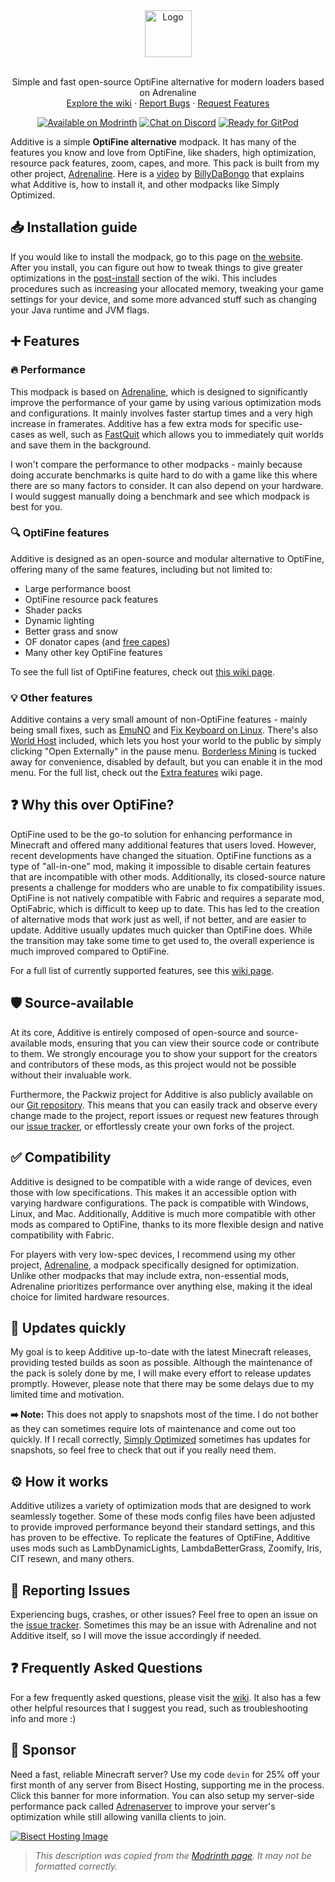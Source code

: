 <div align="center">
  <a href="https://github.com/intergrav/Additive">
    <img src="https://raw.githubusercontent.com/intergrav/Branding/main/additive/additive_textlogo_256h.png" alt="Logo" height="75">
  </a>
  <br />
  <br />
  <p align="center">
    Simple and fast open-source OptiFine alternative for modern loaders based on Adrenaline
    <br />
    <a href="https://github.com/intergrav/Additive/wiki">Explore the wiki</a>
    ·
    <a href="https://github.com/intergrav/Additive/issues">Report Bugs</a>
    ·
    <a href="https://github.com/intergrav/Additive/issues">Request Features</a>
  </p>
  <a href="https://modrinth.com/modpack/additive"><img src="https://cdn.jsdelivr.net/npm/@intergrav/devins-badges@3/assets/compact-minimal/available/modrinth_vector.svg" alt="Available on Modrinth"></a>
  <a href="https://discord.gg/36Tv44cYte"><img src="https://cdn.jsdelivr.net/npm/@intergrav/devins-badges@3/assets/compact-minimal/social/discord-singular_vector.svg" alt="Chat on Discord"></a>
  <a href="https://gitpod.io/from-referrer/"><img src="https://cdn.jsdelivr.net/npm/@intergrav/devins-badges@3/assets/compact-minimal/supported/gitpod_vector.svg" alt="Ready for GitPod"></a>
</div>

Additive is a simple **OptiFine alternative** modpack. It has many of the features you know and love from OptiFine, like shaders, high optimization, resource pack features, zoom, capes, and more. This pack is built from my other project, [Adrenaline](https://modrinth.com/modpack/adrenaline). Here is a [video](https://www.youtube.com/watch?v=Zl7nzdbG1GI) by [BillyDaBongo](https://www.youtube.com/c/BillyDaBongo) that explains what Additive is, how to install it, and other modpacks like Simply Optimized.

## 📥 Installation guide

If you would like to install the modpack, go to this page on [the website](https://additive.intergrav.xyz/downloads). After you install, you can figure out how to tweak things to give greater optimizations in the [post-install](https://github.com/intergrav/Additive/wiki/Post-install) section of the wiki. This includes procedures such as increasing your allocated memory, tweaking your game settings for your device, and some more advanced stuff such as changing your Java runtime and JVM flags.

## ➕ Features

### 🔥 Performance

This modpack is based on [Adrenaline](https://modrinth.com/project/adrenaline), which is designed to significantly improve the performance of your game by using various optimization mods and configurations. It mainly involves faster startup times and a very high increase in framerates. Additive has a few extra mods for specific use-cases as well, such as [FastQuit](https://modrinth.com/project/fastquit) which allows you to immediately quit worlds and save them in the background.

I won't compare the performance to other modpacks - mainly because doing accurate benchmarks is quite hard to do with a game like this where there are so many factors to consider. It can also depend on your hardware. I would suggest manually doing a benchmark and see which modpack is best for you.

### 🔍 OptiFine features

Additive is designed as an open-source and modular alternative to OptiFine, offering many of the same features, including but not limited to:

- Large performance boost
- OptiFine resource pack features
- Shader packs
- Dynamic lighting
- Better grass and snow
- OF donator capes (and [free capes](https://github.com/intergrav/Additive/wiki/Supporter-cape))
- Many other key OptiFine features

To see the full list of OptiFine features, check out [this wiki page](https://github.com/intergrav/Additive/wiki/Give-up-OptiFine).

### 💡 Other features

Additive contains a very small amount of non-OptiFine features - mainly being small fixes, such as [EmuNO](https://modrinth.com/mod/emuno) and [Fix Keyboard on Linux](https://modrinth.com/mod/fix-keyboard-on-linux). There's also [World Host](https://modrinth.com/mod/world-host) included, which lets you host your world to the public by simply clicking "Open Externally" in the pause menu. [Borderless Mining](https://modrinth.com/mod/borderless-mining) is tucked away for convenience, disabled by default, but you can enable it in the mod menu. For the full list, check out the [Extra features](https://github.com/intergrav/Additive/wiki/Extra-features) wiki page.

## ❓ Why this over OptiFine?

OptiFine used to be the go-to solution for enhancing performance in Minecraft and offered many additional features that users loved. However, recent developments have changed the situation. OptiFine functions as a type of "all-in-one" mod, making it impossible to disable certain features that are incompatible with other mods. Additionally, its closed-source nature presents a challenge for modders who are unable to fix compatibility issues. OptiFine is not natively compatible with Fabric and requires a separate mod, OptiFabric, which is difficult to keep up to date. This has led to the creation of alternative mods that work just as well, if not better, and are easier to update. Additive usually updates much quicker than OptiFine does. While the transition may take some time to get used to, the overall experience is much improved compared to OptiFine.

For a full list of currently supported features, see this [wiki page](https://github.com/intergrav/Additive/wiki/Give-up-OptiFine).

## 🛡️ Source-available

At its core, Additive is entirely composed of open-source and source-available mods, ensuring that you can view their source code or contribute to them. We strongly encourage you to show your support for the creators and contributors of these mods, as this project would not be possible without their invaluable work.

Furthermore, the Packwiz project for Additive is also publicly available on our [Git repository](https://github.com/skywardmc/additive). This means that you can easily track and observe every change made to the project, report issues or request new features through our [issue tracker](https://github.com/skywardmc/additive/issues), or effortlessly create your own forks of the project.

## ✅ Compatibility

Additive is designed to be compatible with a wide range of devices, even those with low specifications. This makes it an accessible option with varying hardware configurations. The pack is compatible with Windows, Linux, and Mac. Additionally, Additive is much more compatible with other mods as compared to OptiFine, thanks to its more flexible design and native compatibility with Fabric.

For players with very low-spec devices, I recommend using my other project, [Adrenaline](https://modrinth.com/modpack/adrenaline/), a modpack specifically designed for optimization. Unlike other modpacks that may include extra, non-essential mods, Adrenaline prioritizes performance over anything else, making it the ideal choice for limited hardware resources.

## 🔄️ Updates quickly

My goal is to keep Additive up-to-date with the latest Minecraft releases, providing tested builds as soon as possible. Although the maintenance of the pack is solely done by me, I will make every effort to release updates promptly. However, please note that there may be some delays due to my limited time and motivation.

**➡️ Note:** This does not apply to snapshots most of the time. I do not bother as they can sometimes require lots of maintenance and come out too quickly. If I recall correctly, [Simply Optimized](https://modrinth.com/modpack/sop) sometimes has updates for snapshots, so feel free to check that out if you really need them.

## ⚙️ How it works

Additive utilizes a variety of optimization mods that are designed to work seamlessly together. Some of these mods config files have been adjusted to provide improved performance beyond their standard settings, and this has proven to be effective. To replicate the features of OptiFine, Additive uses mods such as LambDynamicLights, LambdaBetterGrass, Zoomify, Iris, CIT resewn, and many others.

## 🐛 Reporting Issues

Experiencing bugs, crashes, or other issues? Feel free to open an issue on the [issue tracker](https://github.com/intergrav/Additive/issues). Sometimes this may be an issue with Adrenaline and not Additive itself, so I will move the issue accordingly if needed.

## ❓ Frequently Asked Questions

For a few frequently asked questions, please visit the [wiki](https://github.com/intergrav/Additive/wiki). It also has a few other helpful resources that I suggest you read, such as troubleshooting info and more :)

## 🍉 Sponsor
Need a fast, reliable Minecraft server? Use my code `devin` for 25% off your first month of any server from Bisect Hosting, supporting me in the process. Click this banner for more information. You can also setup my server-side performance pack called [Adrenaserver](https://modrinth.com/modpack/adrenaserver) to improve your server's optimization while still allowing vanilla clients to join.

[![Bisect Hosting Image](https://www.bisecthosting.com/partners/custom-banners/444cf491-d49c-4b9a-8b2d-250593122b7e.webp)](https://www.bisecthosting.com/devin)

> *This description was copied from the [Modrinth page](https://modrinth.com/modpack/additive). It may not be formatted correctly.*
